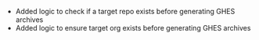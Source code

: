 - Added logic to check if a target repo exists before generating GHES archives
- Added logic to ensure target org exists before generating GHES archives

